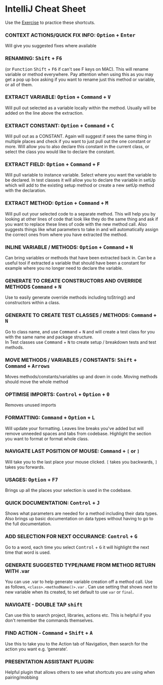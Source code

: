 # IntelliJ Cheat Sheet

Use the [Exercise](Exercise.md) to practice these shortcuts.

### CONTEXT ACTIONS/QUICK FIX INFO: <kbd>Option</kbd> + <kbd>Enter</kbd>

Will give you suggested fixes where available

### RENAMING: <kbd>Shift</kbd> + <kbd>F6</kbd>

(or <kbd>Function</kbd> <kbd>Shift</kbd> + <kbd>F6</kbd> if can't see F keys on MAC). This will rename variable or
method everywhere. Pay attention when using this as you may get a pop up box asking if you want to rename just this
method or variable, or all of them.

### EXTRACT VARIABLE: <kbd>Option</kbd> + <kbd>Command</kbd> + <kbd>V</kbd>

Will pull out selected as a variable locally within the method. 
Usually will be added on the line above the extraction.

### EXTRACT CONSTANT: <kbd>Option</kbd> + <kbd>Command</kbd> + <kbd>C</kbd>

Will pull out as a CONSTANT. Again will suggest if sees the same thing in multiple places and check if you want to just
pull out the one constant or more. Will allow you to also declare this constant in the current class, or select the
class you would like to declare the constant.

### EXTRACT FIELD: <kbd>Option</kbd> + <kbd>Command</kbd> + <kbd>F</kbd>

Will pull variable to instance variable. Select where you want the variable to be declared. In test classes it will allow
you to declare the variable in setUp which will add to the existing setup method or create a new setUp method with the declaration.

### EXTRACT METHOD: <kbd>Option</kbd> + <kbd>Command</kbd> + <kbd>M</kbd>

Will pull out your selected code to a separate method. This will help you by looking at other lines of code that look
like they do the same thing and ask if you want to replace these lines of code with the new method call. Also suggests 
things like what parameters to take in and will automatically assign the correct ones from where you have extracted the method.

### INLINE VARIABLE / METHODS: <kbd>Option</kbd> + <kbd>Command</kbd> + <kbd>N</kbd>

Can bring variables or methods that have been extracted back in. Can be a useful tool if extracted a
variable that should have been a constant for example where you no longer need to declare the variable.

### GENERATE TO CREATE CONSTRUCTORS AND OVERRIDE METHODS <kbd>Command</kbd> + <kbd>N</kbd>

Use to easily generate override methods including toString() and constructors within a class.

### GENERATE TO CREATE TEST CLASSES / METHODS: <kbd>Command</kbd> + <kbd>N</kbd>
Go to class name, and use  <kbd>Command</kbd> + <kbd>N</kbd> and will create a test class for you with the same name and
package structure.  
In Test classes use <kbd>Command</kbd> + <kbd>N</kbd> to create setup / breakdown tests and test methods.



### MOVE METHODS / VARIABLES / CONSTANTS: <kbd>Shift</kbd> + <kbd>Command</kbd> + <kbd>Arrows</kbd>

Moves methods/constants/variables up and down in code. Moving methods should move the whole method

### OPTIMISE IMPORTS: <kbd>Control</kbd> + <kbd>Option</kbd> + <kbd>0</kbd>

Removes unused imports

### FORMATTING: <kbd>Command</kbd> + <kbd>Option</kbd> + <kbd>L</kbd>

Will update your formatting. Leaves line breaks you've added but will remove unneeded spaces and tabs from codebase.
Highlight the section you want to format or format whole class.


### NAVIGATE LAST POSITION OF MOUSE: <kbd>Command</kbd> + <kbd>`[`</kbd> or <kbd>`]`</kbd>

Will take you to the last place your mouse clicked.  <kbd>`[`</kbd> takes you backwards, <kbd>`]`</kbd> takes you
forwards.

### USAGES: <kbd>Option</kbd> + <kbd>F7</kbd>

Brings up all the places your selection is used in the codebase.

### QUICK DOCUMENTATION: <kbd>Control</kbd> + <kbd>J</kbd>

Shows what parameters are needed for a method including their data types. Also brings up basic documentation on data
types without having to go to the full documentation.

### ADD SELECTION FOR NEXT OCCURANCE: <kbd>Control</kbd> + <kbd>G</kbd>

Go to a word, each time you select <kbd>Control</kbd> + <kbd>G</kbd> it will highlight the next time that word is used.


### GENERATE SUGGESTED TYPE/NAME FROM METHOD RETURN WITH .var
You can use .var to help generate variable creation off a method call. Use as follows, 
`<class>.<methodName()>.var` . Can use setting that shows next to new variable when its created, to set default to use `var` or `final`. 

### NAVIGATE - DOUBLE TAP <kbd>shift</kbd>
Can use this to search project, libraries, actions etc. This is helpful if you don't remember the commands themselves.

### FIND ACTION - <kbd>Command</kbd> + <kbd>Shift</kbd> + <kbd>A</kbd>
Use this to take you to the Action tab of Navigation, then search for the action you want e.g. ‘generate’.

### PRESENTATION ASSISTANT PLUGIN:
Helpful plugin that allows others to see what shortcuts you are using when pairing/mobbing
